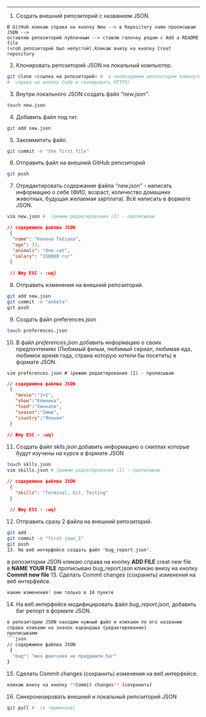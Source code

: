 ---
1. Создать внешний репозиторий c названием JSON.
```
В GitHub кликаю справа на кнопку New --> в Repository name прописываю JSON --> 
оставляю репозиторий публичным --> ставлю галочку рядом с Add a README file 
(чтоб репозиторий был непустой).Кликаю внизу на кнопку Creat repository
```
2. Клонировать репозиторий JSON на локальный компьютер.
```bash
git clone <ссылка на репозиторий> #  в необходимом репозитории кликнуть 
#  справа на кнопку Code и скопировать HTTPS)
```
3. Внутри локального JSON создать файл *“new.json”*. 
```bash
touch new.json
```
4. Добавить файл под гит. 
```bash
git add new.json
```
5. Закоммитить файл. 
```bash
git commit -m "the first file"
```
6. Отправить файл на внешний GitHub репозиторий
```bash
git push
```
7. Отредактировать содержание файла *“new.json”* - написать информацию о себе (ФИО, возраст, количество домашних животных, 
 будущая желаемая зарплата). Всё написать в формате JSON. 
```bash
vim new.json #  (режим редактирования (I) - прописываю 
```
```json
// содержимое файлва JSON
 {
  "name": "Koneva Tatiana",
  "age": 33,
  "animals": "One cat",
  "salary": "150000 rur"
 }
 
 // Жму ESC - :wq)
 ```
8. Отправить изменения на внешний репозиторий. 
```bash
git add new.json 
git commit -m "anketa" 
git push
```
9. Создать файл preferences.json 
```bash
touch preferences.json
```
10. В файл *preferences.json* добавить информацию о своих предпочтениях (Любимый фильм, любимый сериал, любимая еда, любимое время года, 
 страна которую хотели бы посетить) в формате JSON. 
``` 
vim preferences.json # (режим редактирования (I) - прописываю
```
```json
// содержимое файлва JSON
 {
   "movie":"1+1",
   "show":"Клиника",
   "food":"Хинкали",
   "season":"Зима",
   "country":"Япония"
 }
 
// Жму ESC - :wq)
```
11. Создать файл *sklls.json* добавить информацию о скиллах которые будут изучены на курсе в формате JSON 
```bash
touch sklls.json
vim skills.json # (режим редактирования (I) - прописываю 
```
```json
// содержимое файлва JSON
 {
   "skills": "Terminal, Git, Testing"
 }
 
 // Жму ESC - :wq)
 ```
12. Отправить сразу 2 файла на внешний репозиторий.
```bash
git add . 
git commit -m "first json_1" 
git push
13. На веб интерфейсе создать файл *bug_report.json*.
```
в репозитории JSON кликаю справа на кнопку **ADD FILE** 
creat new file  
в **NAME YOUR FILE** прописываю bug_report.json
кликаю внизу на кнопку **Commit new file**
13. Сделать Commit changes (сохранить) изменения на веб интерфейсе. 
```bash
какие изменения? они только в 18 пункте
```
14. На веб интерфейсе модифицировать файл *bug_report.json*, добавить баг репорт в формате JSON. 
```bash
в репозитории JSON находим нужный файл и кликаем по его названию 
справа кликаем на значок карандаша (редактирование) 
прописываем
```json
// содержимое файлва JSON
 {
  "bag": "моя фантазия не придумала баг"
}
```
15. Сделать Commit changes (сохранить) изменения на веб интерфейсе.
```bash
кликаю внизу на кнопку **Commit changes** (сохранить)
```
16. Синхронизировать внешний и локальный репозиторий JSON
```bash
git pull #  (в терминале)
```
